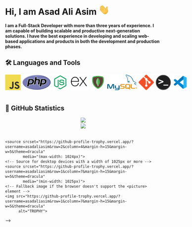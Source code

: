 <h1>
Hi, I am Asad Ali Asim
<img src="./gifs//wave.gif" width="35">
</h1>
<b>  
I am a Full-Stack Developer with more than three years of experience. I am capable of building scalable and productive next-generation
solutions. I have the best experience in developing and scaling web-based applications and products in both the development and production
phases.
</b>

<h2>🛠 <b>Languages and Tools</b></h2>
<div style="display:flex;gap:5px;">
  <img src="./icons/javascript.png" height='50px'>
  <img src="./icons/new-php-logo.svg" height='50px'>
  <img src="./icons/nodejs.svg" height='50px'>
  <img src="./icons/expressjs.svg"height='50px'>
  <img src="./icons/mongodb.svg" height='50px'>
  <img src="./icons/mysql-official.svg" height='50px'>
  <img src="./icons/git.svg" height='50px'>
  <img src="./icons/terminal.png" height='50px'>
 
  <img src="./icons/vs.svg" height='50px'>
  
</div>
<br />

<h2>🚀 <b>GitHub Statistics</b></h2>

<div align="center">
  <img src="https://github-profile-summary-cards.vercel.app/api/cards/profile-details?username=asadaliasim&count_private=true&theme=dracula"/>
  <div align="center">
    <img src="https://github-readme-stats-eight-theta.vercel.app/api?username=asadaliasim&show_icons=true&include_all_commits=true&count_private=true&hide_border=true&theme=dracula" height="200rem"/>
    <!-- <img src ="https://github-readme-stats.vercel.app/api/top-langs/?username=asadaliasim&hide_progress=true&langs_count=12&hide_border=true&theme=dracula" height="200rem"/> -->
  </div>
</div>
<br />

<!--- trophy (start) -->
<!-- <h2>🏆 <b>GitHub Trophies</b></h2>
<div align="center">
  <picture>
    <!-- Source for tablets with a width between 0 and 1024px -->

    <source srcset="https://github-profile-trophy.vercel.app/?username=asadaliasim&row=2&column=4&margin-h=15&margin-w=5&theme=dracula"
            media="(max-width: 1024px)">
    <!-- Source for desktop devices with a width of 1025px or more -->
    <source srcset="https://github-profile-trophy.vercel.app/?username=asadaliasim&row=1&column=7&margin-h=15&margin-w=5&theme=dracula"
            media="(min-width: 1025px)">
    <!-- Fallback image if the browser doesn't support the <picture> element -->
    <img src="https://github-profile-trophy.vercel.app/?username=asadaliasim&row=1&column=7&margin-h=15&margin-w=5&theme=dracula"
          alt="TROPHY">

  </picture>
</div> -->
<br />
